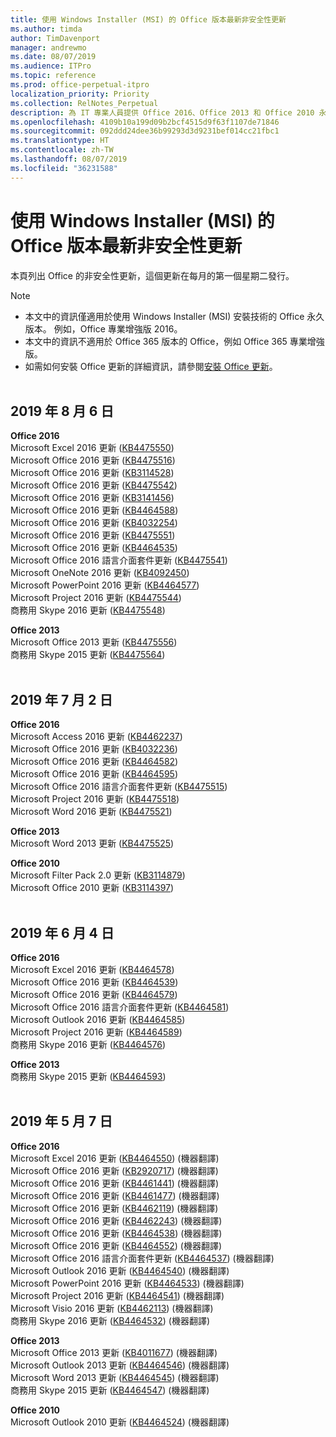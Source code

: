 ```yaml
---
title: 使用 Windows Installer (MSI) 的 Office 版本最新非安全性更新
ms.author: timda
author: TimDavenport
manager: andrewmo
ms.date: 08/07/2019
ms.audience: ITPro
ms.topic: reference
ms.prod: office-perpetual-itpro
localization_priority: Priority
ms.collection: RelNotes_Perpetual
description: 為 IT 專業人員提供 Office 2016、Office 2013 和 Office 2010 永久版本的最新非安全性更新資訊連結
ms.openlocfilehash: 4109b10a199d09b2bcf4515d9f63f1107de71846
ms.sourcegitcommit: 092ddd24dee36b99293d3d9231bef014cc21fbc1
ms.translationtype: HT
ms.contentlocale: zh-TW
ms.lasthandoff: 08/07/2019
ms.locfileid: "36231588"
---
```

# <a name="latest-non-security-updates-for-versions-of-office-that-use-windows-installer-msi"></a>使用 Windows Installer (MSI) 的 Office 版本最新非安全性更新

本頁列出 Office 的非安全性更新，這個更新在每月的第一個星期二發行。

> [!NOTE]
> - 本文中的資訊僅適用於使用 Windows Installer (MSI) 安裝技術的 Office 永久版本。 例如，Office 專業增強版 2016。
> - 本文中的資訊不適用於 Office 365 版本的 Office，例如 Office 365 專業增強版。
> - 如需如何安裝 Office 更新的詳細資訊，請參閱[安裝 Office 更新](https://support.office.com/article/2ab296f3-7f03-43a2-8e50-46de917611c5)。
<br/><br/>

## <a name="august-6-2019"></a>2019 年 8 月 6 日

**Office 2016**<br/>
Microsoft Excel 2016 更新 ([KB4475550](https://support.microsoft.com/help/4475550))<br/>
Microsoft Office 2016 更新 ([KB4475516](https://support.microsoft.com/help/4475516))<br/>
Microsoft Office 2016 更新 ([KB3114528](https://support.microsoft.com/help/3114528))<br/>
Microsoft Office 2016 更新 ([KB4475542](https://support.microsoft.com/help/4475542))<br/>
Microsoft Office 2016 更新 ([KB3141456](https://support.microsoft.com/help/3141456))<br/>
Microsoft Office 2016 更新 ([KB4464588](https://support.microsoft.com/help/4464588))<br/>
Microsoft Office 2016 更新 ([KB4032254](https://support.microsoft.com/help/4032254))<br/>
Microsoft Office 2016 更新 ([KB4475551](https://support.microsoft.com/help/4475551))<br/>
Microsoft Office 2016 更新 ([KB4464535](https://support.microsoft.com/help/4464535))<br/>
Microsoft Office 2016 語言介面套件更新 ([KB4475541](https://support.microsoft.com/help/4475541))<br/>
Microsoft OneNote 2016 更新 ([KB4092450](https://support.microsoft.com/help/4092450))<br/>
Microsoft PowerPoint 2016 更新 ([KB4464577](https://support.microsoft.com/help/4464577))<br/>
Microsoft Project 2016 更新 ([KB4475544](https://support.microsoft.com/help/4475544))<br/>
商務用 Skype 2016 更新 ([KB4475548](https://support.microsoft.com/help/4475548))<br/>

**Office 2013**<br/>
Microsoft Office 2013 更新 ([KB4475556](https://support.microsoft.com/help/4475556))<br/>
商務用 Skype 2015 更新 ([KB4475564](https://support.microsoft.com/help/4475564))<br/><br/>



## <a name="july-2-2019"></a>2019 年 7 月 2 日

**Office 2016**<br/>
Microsoft Access 2016 更新 ([KB4462237](https://support.microsoft.com/help/4462237))<br/>
Microsoft Office 2016 更新 ([KB4032236](https://support.microsoft.com/help/4032236))<br/>
Microsoft Office 2016 更新 ([KB4464582](https://support.microsoft.com/help/4464582))<br/>
Microsoft Office 2016 更新 ([KB4464595](https://support.microsoft.com/help/4464595))<br/>
Microsoft Office 2016 語言介面套件更新  ([KB4475515](https://support.microsoft.com/help/4475515))<br/>
Microsoft Project 2016 更新 ([KB4475518](https://support.microsoft.com/help/4475518))<br/>
Microsoft Word 2016 更新 ([KB4475521](https://support.microsoft.com/help/4475521))<br/>


**Office 2013**<br/>
Microsoft Word 2013 更新 ([KB4475525](https://support.microsoft.com/help/4475525))<br/>


**Office 2010**<br/>
Microsoft Filter Pack 2.0 更新 ([KB3114879](https://support.microsoft.com/help/3114879))<br/>Microsoft Office 2010 更新 ([KB3114397](https://support.microsoft.com/help/3114397))<br/><br/>

## <a name="june-4-2019"></a>2019 年 6 月 4 日

**Office 2016**<br/>
Microsoft Excel 2016 更新 ([KB4464578](https://support.microsoft.com/help/4464578))<br/>
Microsoft Office 2016 更新 ([KB4464539](https://support.microsoft.com/help/4464539))<br/>
Microsoft Office 2016 更新 ([KB4464579](https://support.microsoft.com/help/4464579))<br/>
Microsoft Office 2016 語言介面套件更新  ([KB4464581](https://support.microsoft.com/help/4464581))<br/>
Microsoft Outlook 2016 更新  ([KB4464585](https://support.microsoft.com/help/4464585))<br/>
Microsoft Project 2016 更新  ([KB4464589](https://support.microsoft.com/help/4464589))<br/>
商務用 Skype 2016 更新  ([KB4464576](https://support.microsoft.com/help/4464576))<br/>

**Office 2013**<br/>
商務用 Skype 2015 更新  ([KB4464593](https://support.microsoft.com/help/4464593))<br/>
<br/>
## <a name="may-7-2019"></a>2019 年 5 月 7 日

**Office 2016**<br/>
Microsoft Excel 2016 更新 ([KB4464550](https://support.microsoft.com/help/4464550)) (機器翻譯)<br/>
Microsoft Office 2016 更新 ([KB2920717](https://support.microsoft.com/help/2920717)) (機器翻譯)<br/>
Microsoft Office 2016 更新 ([KB4461441](https://support.microsoft.com/help/4461441)) (機器翻譯)<br/>
Microsoft Office 2016 更新 ([KB4461477](https://support.microsoft.com/help/4461477)) (機器翻譯)<br/>
Microsoft Office 2016 更新 ([KB4462119](https://support.microsoft.com/help/4462119)) (機器翻譯)<br/>
Microsoft Office 2016 更新 ([KB4462243](https://support.microsoft.com/help/4462243)) (機器翻譯)<br/>
Microsoft Office 2016 更新 ([KB4464538](https://support.microsoft.com/help/4464538)) (機器翻譯)<br/>
Microsoft Office 2016 更新 ([KB4464552](https://support.microsoft.com/help/4464552)) (機器翻譯)<br/>
Microsoft Office 2016 語言介面套件更新 ([KB4464537](https://support.microsoft.com/help/4464537)) (機器翻譯)<br/>
Microsoft Outlook 2016 更新 ([KB4464540](https://support.microsoft.com/help/4464540)) (機器翻譯)<br/>
Microsoft PowerPoint 2016 更新 ([KB4464533](https://support.microsoft.com/help/4464533)) (機器翻譯)<br/>
Microsoft Project 2016 更新 ([KB4464541](https://support.microsoft.com/help/4464541)) (機器翻譯)<br/>
Microsoft Visio 2016 更新 ([KB4462113](https://support.microsoft.com/help/4462113)) (機器翻譯)<br/>
商務用 Skype 2016 更新 ([KB4464532](https://support.microsoft.com/help/4464532)) (機器翻譯)<br/>

**Office 2013**<br/>
Microsoft Office 2013 更新 ([KB4011677](https://support.microsoft.com/help/4011677)) (機器翻譯)<br/>
Microsoft Outlook 2013 更新 ([KB4464546](https://support.microsoft.com/help/4464546)) (機器翻譯)<br/>
Microsoft Word 2013 更新 ([KB4464545](https://support.microsoft.com/help/4464545)) (機器翻譯)<br/>
商務用 Skype 2015 更新 ([KB4464547](https://support.microsoft.com/help/4464547)) (機器翻譯)<br/>

**Office 2010**<br/>
Microsoft Outlook 2010 更新 ([KB4464524](https://support.microsoft.com/help/4464524)) (機器翻譯)